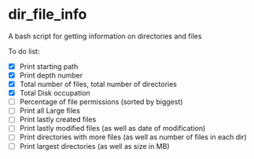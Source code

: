 # dir_file_info
A bash script for getting information on directories and files

To do list:
- [X] Print starting path
- [X] Print depth number
- [X] Total number of files, total number of directories
- [X] Total Disk occupation
- [ ] Percentage of file permissions (sorted by biggest)
- [ ] Print all Large files
- [ ] Print lastly created files
- [ ] Print lastly modified files (as well as date of modification)
- [ ] Print directories with more files (as well as number of files in each dir)
- [ ] Print largest directories (as well as size in MB)

